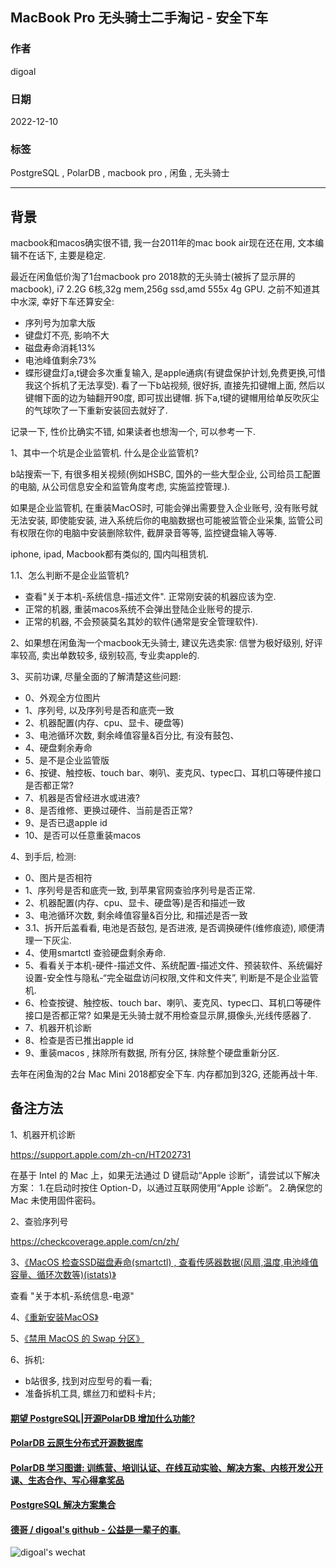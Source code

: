 ## MacBook Pro 无头骑士二手淘记 - 安全下车   
                    
### 作者                    
digoal                    
                    
### 日期                    
2022-12-10                    
                    
### 标签                    
PostgreSQL , PolarDB , macbook pro , 闲鱼 , 无头骑士    
              
----           
               
## 背景    
  
macbook和macos确实很不错, 我一台2011年的mac book air现在还在用, 文本编辑不在话下, 主要是稳定.   
  
最近在闲鱼低价淘了1台macbook pro 2018款的无头骑士(被拆了显示屏的macbook), i7 2.2G 6核,32g mem,256g ssd,amd 555x 4g GPU. 之前不知道其中水深, 幸好下车还算安全:  
- 序列号为加拿大版  
- 键盘灯不亮, 影响不大  
- 磁盘寿命消耗13%  
- 电池峰值剩余73%  
- 蝶形键盘灯a,t键会多次重复输入, 是apple通病(有键盘保护计划,免费更换,可惜我这个拆机了无法享受). 看了一下b站视频, 很好拆, 直接先扣键帽上面, 然后以键帽下面的边为轴翻开90度, 即可拔出键帽. 拆下a,t键的键帽用给单反吹灰尘的气球吹了一下重新安装回去就好了.    
  
记录一下, 性价比确实不错, 如果读者也想淘一个, 可以参考一下.    
  
1、其中一个坑是企业监管机. 什么是企业监管机?    
  
b站搜索一下, 有很多相关视频(例如HSBC, 国外的一些大型企业, 公司给员工配置的电脑, 从公司信息安全和监管角度考虑, 实施监控管理.).   
  
如果是企业监管机, 在重装MacOS时, 可能会弹出需要登入企业账号, 没有账号就无法安装, 即使能安装, 进入系统后你的电脑数据也可能被监管企业采集, 监管公司有权限在你的电脑中安装删除软件, 截屏录音等等, 监控键盘输入等等.   
  
iphone, ipad, Macbook都有类似的, 国内叫租赁机.   
  
1\.1、怎么判断不是企业监管机?  
- 查看"关于本机-系统信息-描述文件". 正常刚安装的机器应该为空.    
- 正常的机器, 重装macos系统不会弹出登陆企业账号的提示.    
- 正常的机器, 不会预装莫名其妙的软件(通常是安全管理软件).   
  
2、如果想在闲鱼淘一个macbook无头骑士, 建议先选卖家: 信誉为极好级别, 好评率较高, 卖出单数较多, 级别较高, 专业卖apple的.    
  
3、买前功课, 尽量全面的了解清楚这些问题:   
- 0、外观全方位图片    
- 1、序列号, 以及序列号是否和底壳一致  
- 2、机器配置(内存、cpu、显卡、硬盘等)  
- 3、电池循环次数, 剩余峰值容量&百分比, 有没有鼓包、  
- 4、硬盘剩余寿命  
- 5、是不是企业监管版  
- 6、按键、触控板、touch bar、喇叭、麦克风、typec口、耳机口等硬件接口是否都正常?   
- 7、机器是否曾经进水或进液?   
- 8、是否维修、更换过硬件、当前是否正常?  
- 9、是否已退apple id  
- 10、是否可以任意重装macos   
  
4、到手后, 检测:  
- 0、图片是否相符   
- 1、序列号是否和底壳一致, 到苹果官网查验序列号是否正常.  
- 2、机器配置(内存、cpu、显卡、硬盘等)是否和描述一致  
- 3、电池循环次数, 剩余峰值容量&百分比, 和描述是否一致  
- 3\.1、拆开后盖看看, 电池是否鼓包, 是否进液, 是否调换硬件(维修痕迹), 顺便清理一下灰尘.    
- 4、使用smartctl 查验硬盘剩余寿命.  
- 5、看看关于本机-硬件-描述文件、系统配置-描述文件、预装软件、系统偏好设置-安全性与隐私-“完全磁盘访问权限,文件和文件夹”, 判断是不是企业监管机.  
- 6、检查按键、触控板、touch bar、喇叭、麦克风、typec口、耳机口等硬件接口是否都正常?  如果是无头骑士就不用检查显示屏,摄像头,光线传感器了.   
- 7、机器开机诊断  
- 8、检查是否已推出apple id  
- 9、重装macos , 抹除所有数据, 所有分区, 抹除整个硬盘重新分区.   
  
去年在闲鱼淘的2台 Mac Mini 2018都安全下车. 内存都加到32G, 还能再战十年.   
  
## 备注方法  
1、机器开机诊断  
  
https://support.apple.com/zh-cn/HT202731  
  
在基于 Intel 的 Mac 上，如果无法通过 D 键启动“Apple 诊断”，请尝试以下解决方案： 1.在启动时按住 Option-D，以通过互联网使用“Apple 诊断”。 2.确保您的 Mac 未使用固件密码。  
  
2、查验序列号  
  
https://checkcoverage.apple.com/cn/zh/    
  
3、[《MacOS 检查SSD磁盘寿命(smartctl) , 查看传感器数据(风扇,温度,电池峰值容量、循环次数等)(istats)》](../202106/20210614_02.md)    
  
查看 "关于本机-系统信息-电源"    
  
4、[《重新安装MacOS》](../202106/20210605_01.md)    
  
5、[《禁用 MacOS 的 Swap 分区》](../202212/20221207_01.md)    
    
6、拆机:   
- b站很多, 找到对应型号的看一看;   
- 准备拆机工具, 螺丝刀和塑料卡片;   
  
  
#### [期望 PostgreSQL|开源PolarDB 增加什么功能?](https://github.com/digoal/blog/issues/76 "269ac3d1c492e938c0191101c7238216")
  
  
#### [PolarDB 云原生分布式开源数据库](https://github.com/ApsaraDB "57258f76c37864c6e6d23383d05714ea")
  
  
#### [PolarDB 学习图谱: 训练营、培训认证、在线互动实验、解决方案、内核开发公开课、生态合作、写心得拿奖品](https://www.aliyun.com/database/openpolardb/activity "8642f60e04ed0c814bf9cb9677976bd4")
  
  
#### [PostgreSQL 解决方案集合](../201706/20170601_02.md "40cff096e9ed7122c512b35d8561d9c8")
  
  
#### [德哥 / digoal's github - 公益是一辈子的事.](https://github.com/digoal/blog/blob/master/README.md "22709685feb7cab07d30f30387f0a9ae")
  
  
![digoal's wechat](../pic/digoal_weixin.jpg "f7ad92eeba24523fd47a6e1a0e691b59")
  
